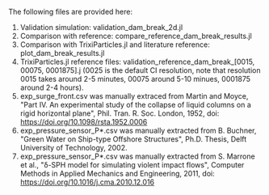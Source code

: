 The following files are provided here:

1) Validation simulation: validation_dam_break_2d.jl
2) Comparison with reference: compare_reference_dam_break_results.jl
3) Comparison with TrixiParticles.jl and literature reference: plot_dam_break_results.jl
4) TrixiParticles.jl reference files: validation_reference_dam_break_[0015, 00075, 0001875].j (0025 is the default CI resolution, note that resolution 0015 takes around 2-5 minutes, 00075 around 5-10 minues, 0001875 around 2-4 hours).
5) exp_surge_front.csv was manually extraced from Martin and Moyce, "Part IV. An experimental study of the collapse of liquid columns on a rigid horizontal plane", Phil. Tran. R. Soc. London, 1952, doi: https://doi.org/10.1098/rsta.1952.0006
6) exp_pressure_sensor_P*.csv was manually extracted from  B. Buchner, "Green Water on Ship-type Offshore Structures", Ph.D. Thesis, Delft University of Technology, 2002.
7) exp_pressure_sensor_P*.csv was manually extracted from  S. Marrone et al., "δ-SPH model for simulating violent impact flows", Computer Methods in Applied Mechanics and Engineering, 2011, doi: https://doi.org/10.1016/j.cma.2010.12.016